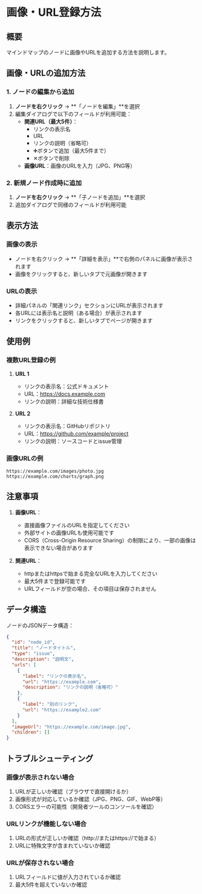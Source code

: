 # 画像・URL登録方法

## 概要
マインドマップのノードに画像やURLを追加する方法を説明します。

## 画像・URLの追加方法

### 1. ノードの編集から追加

1. **ノードを右クリック** → **「ノードを編集」**を選択
2. 編集ダイアログで以下のフィールドが利用可能：
   - **関連URL（最大5件）**：
     - リンクの表示名
     - URL
     - リンクの説明（省略可）
     - ➕ボタンで追加（最大5件まで）
     - ✕ボタンで削除
   - **画像URL**：画像のURLを入力（JPG、PNG等）

### 2. 新規ノード作成時に追加

1. **ノードを右クリック** → **「子ノードを追加」**を選択
2. 追加ダイアログで同様のフィールドが利用可能

## 表示方法

### 画像の表示
- ノードを右クリック → **「詳細を表示」**で右側のパネルに画像が表示されます
- 画像をクリックすると、新しいタブで元画像が開きます

### URLの表示  
- 詳細パネルの「関連リンク」セクションにURLが表示されます
- 各URLには表示名と説明（ある場合）が表示されます
- リンクをクリックすると、新しいタブでページが開きます

## 使用例

### 複数URL登録の例
1. **URL 1**
   - リンクの表示名：公式ドキュメント
   - URL：https://docs.example.com
   - リンクの説明：詳細な技術仕様書

2. **URL 2**
   - リンクの表示名：GitHubリポジトリ
   - URL：https://github.com/example/project
   - リンクの説明：ソースコードとissue管理

### 画像URLの例
```
https://example.com/images/photo.jpg
https://example.com/charts/graph.png
```

## 注意事項

1. **画像URL**：
   - 直接画像ファイルのURLを指定してください
   - 外部サイトの画像URLも使用可能です
   - CORS（Cross-Origin Resource Sharing）の制限により、一部の画像は表示できない場合があります

2. **関連URL**：
   - httpまたはhttpsで始まる完全なURLを入力してください
   - 最大5件まで登録可能です
   - URLフィールドが空の場合、その項目は保存されません

## データ構造

ノードのJSONデータ構造：
```json
{
  "id": "node_id",
  "title": "ノードタイトル",
  "type": "issue",
  "description": "説明文",
  "urls": [
    {
      "label": "リンクの表示名",
      "url": "https://example.com",
      "description": "リンクの説明（省略可）"
    },
    {
      "label": "別のリンク",
      "url": "https://example2.com"
    }
  ],
  "imageUrl": "https://example.com/image.jpg",
  "children": []
}
```

## トラブルシューティング

### 画像が表示されない場合
1. URLが正しいか確認（ブラウザで直接開けるか）
2. 画像形式が対応しているか確認（JPG、PNG、GIF、WebP等）
3. CORSエラーの可能性（開発者ツールのコンソールを確認）

### URLリンクが機能しない場合
1. URLの形式が正しいか確認（http://またはhttps://で始まる）
2. URLに特殊文字が含まれていないか確認

### URLが保存されない場合
1. URLフィールドに値が入力されているか確認
2. 最大5件を超えていないか確認